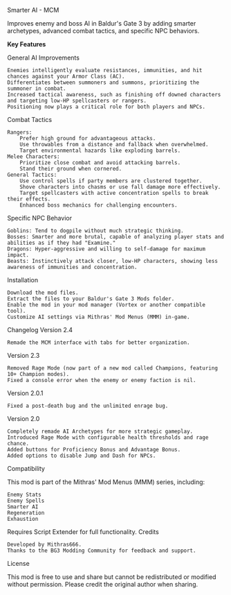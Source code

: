 Smarter AI - MCM

Improves enemy and boss AI in Baldur's Gate 3 by adding smarter archetypes, advanced combat tactics, and specific NPC behaviors.

**Key Features**

General AI Improvements

    Enemies intelligently evaluate resistances, immunities, and hit chances against your Armor Class (AC).
    Differentiates between summoners and summons, prioritizing the summoner in combat.
    Increased tactical awareness, such as finishing off downed characters and targeting low-HP spellcasters or rangers.
    Positioning now plays a critical role for both players and NPCs.

Combat Tactics

    Rangers:
        Prefer high ground for advantageous attacks.
        Use throwables from a distance and fallback when overwhelmed.
        Target environmental hazards like exploding barrels.
    Melee Characters:
        Prioritize close combat and avoid attacking barrels.
        Stand their ground when cornered.
    General Tactics:
        Use control spells if party members are clustered together.
        Shove characters into chasms or use fall damage more effectively.
        Target spellcasters with active concentration spells to break their effects.
        Enhanced boss mechanics for challenging encounters.

Specific NPC Behavior

    Goblins: Tend to dogpile without much strategic thinking.
    Bosses: Smarter and more brutal, capable of analyzing player stats and abilities as if they had "Examine."
    Dragons: Hyper-aggressive and willing to self-damage for maximum impact.
    Beasts: Instinctively attack closer, low-HP characters, showing less awareness of immunities and concentration.

Installation

    Download the mod files.
    Extract the files to your Baldur's Gate 3 Mods folder.
    Enable the mod in your mod manager (Vortex or another compatible tool).
    Customize AI settings via Mithras' Mod Menus (MMM) in-game.

Changelog
Version 2.4

    Remade the MCM interface with tabs for better organization.

Version 2.3

    Removed Rage Mode (now part of a new mod called Champions, featuring 10+ Champion modes).
    Fixed a console error when the enemy or enemy faction is nil.

Version 2.0.1

    Fixed a post-death bug and the unlimited enrage bug.

Version 2.0

    Completely remade AI Archetypes for more strategic gameplay.
    Introduced Rage Mode with configurable health thresholds and rage chance.
    Added buttons for Proficiency Bonus and Advantage Bonus.
    Added options to disable Jump and Dash for NPCs.

Compatibility

This mod is part of the Mithras' Mod Menus (MMM) series, including:

    Enemy Stats
    Enemy Spells
    Smarter AI
    Regeneration
    Exhaustion

Requires Script Extender for full functionality.
Credits

    Developed by Mithras666.
    Thanks to the BG3 Modding Community for feedback and support.

License

This mod is free to use and share but cannot be redistributed or modified without permission. Please credit the original author when sharing.
